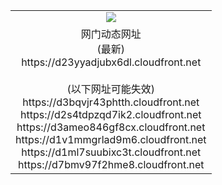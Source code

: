 ﻿<table>
  <tr></tr>
  <tr><td colspan=2 align=center><img src="https://d23yyadjubx6dl.cloudfront.net/Up/oGate.jpg" /></td></tr>
  <tr><td colspan=2 align=center>网门动态网址<br/>(最新)
<br>https://d23yyadjubx6dl.cloudfront.net
<br/><br/>(以下网址可能失效)
<br>https://d3bqvjr43phtth.cloudfront.net
<br>https://d2s4tdpzqd7ik2.cloudfront.net
<br>https://d3ameo846gf8cx.cloudfront.net
<br>https://d1v1mmgrlad9m6.cloudfront.net
<br>https://d1ml7suubixc3t.cloudfront.net
<br>https://d7bmv97f2hme8.cloudfront.net
    </td>
  </tr>
</table>
